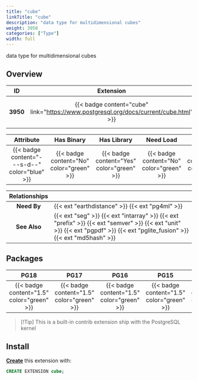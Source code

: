 ```yaml
---
title: "cube"
linkTitle: "cube"
description: "data type for multidimensional cubes"
weight: 3950
categories: ["Type"]
width: full
---
```


data type for multidimensional cubes

## Overview

|    ID    | Extension |  Package   | Version |        Category        |           License            |       Language       |
|:--------:|:---------:|:----------:|:-------:|:----------------------:|:----------------------------:|:--------------------:|
| **3950** | {{< badge content="cube" link="https://www.postgresql.org/docs/current/cube.html" >}} | {{< ext "cube" "cube" >}} | `1.5` | {{< category "TYPE" >}} | {{< license "PostgreSQL" >}} | {{< language "C" >}} |


|  Attribute | Has Binary | Has Library | Need Load | Has DDL | Relocatable | Trusted |
|:----------:|:----------:|:-----------:|:---------:|:-------:|:-----------:|:-------:|
| {{< badge content="---s-d--" color="blue" >}} | {{< badge content="No" color="green" >}} | {{< badge content="Yes" color="green" >}} | {{< badge content="No" color="green" >}} | {{< badge content="Yes" color="green" >}} | {{< badge content="no" color="red" >}} | {{< badge content="no" color="red" >}} |


| **Relationships** |   |
|:-----------------:|:----|
|    **Need By**    | {{< ext "earthdistance" >}} {{< ext "pg4ml" >}} |
|   **See Also**    | {{< ext "seg" >}} {{< ext "intarray" >}} {{< ext "prefix" >}} {{< ext "semver" >}} {{< ext "unit" >}} {{< ext "pgpdf" >}} {{< ext "pglite_fusion" >}} {{< ext "md5hash" >}} |


## Packages

| **PG18** | **PG17** | **PG16** | **PG15** | **PG14** |
|:--------:|:--------:|:--------:|:--------:|:--------:|
| {{< badge content="1.5" color="green" >}} | {{< badge content="1.5" color="green" >}} | {{< badge content="1.5" color="green" >}} | {{< badge content="1.5" color="green" >}} | {{< badge content="1.5" color="green" >}} |

> [!Tip] This is a built-in contrib extension ship with the PostgreSQL kernel


## Install

[**Create**](https://ext.pgsty.com/usage/create) this extension with:

```sql
CREATE EXTENSION cube;
```
